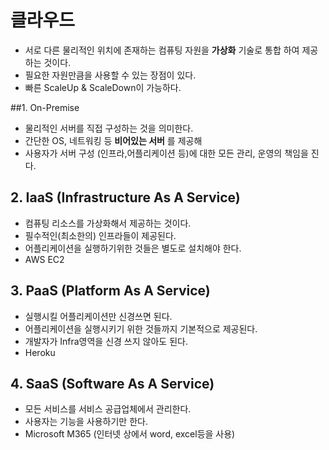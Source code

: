 # 클라우드
- 서로 다른 물리적인 위치에 존재하는 컴퓨팅 자원을 **가상화** 기술로 통합 하여 제공하는 것이다.
- 필요한 자원만큼을 사용할 수 있는 장점이 있다.
- 빠른 ScaleUp & ScaleDown이 가능하다.

##1. On-Premise
- 물리적인 서버를 직접 구성하는 것을 의미한다.
- 간단한 OS, 네트워킹 등 **비어있는 서버** 를 제공해 
- 사용자가 서버 구성 (인프라,어플리케이션 등)에 대한 모든 관리, 운영의 책임을 진다.

## 2. IaaS (Infrastructure As A Service)
- 컴퓨팅 리소스를 가상화해서 제공하는 것이다.
- 필수적인(최소한의) 인프라들이 제공된다.
- 어플리케이션을 실행하기위한 것들은 별도로 설치해야 한다.
- AWS EC2

## 3. PaaS (Platform As A Service)
- 실행시킬 어플리케이션만 신경쓰면 된다.
- 어플리케이션을 실행시키기 위한 것들까지 기본적으로 제공된다.
- 개발자가 Infra영역을 신경 쓰지 않아도 된다.
- Heroku

## 4. SaaS (Software As A Service)
- 모든 서비스를 서비스 공급업체에서 관리한다.
- 사용자는 기능을 사용하기만 한다.
- Microsoft M365 (인터넷 상에서 word, excel등을 사용)
